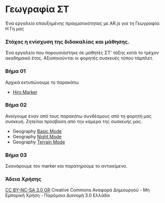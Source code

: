 # Γεωγραφία ΣΤ
Ένα εργαλείο επαυξημένης πραγματικότητας με AR.js για τη Γεωγραφία: Η Γη μας 

### Στόχος η ενίσχυση της διδακαλίας και μάθησης. 
Ένα εργαλείο που παρουσιάστηκε σε μαθητές ΣΤ' τάξης κατά το τρέχον ακαδημαικό έτος.
Αξιοποιούνται οι φορητές συσκευές τύπου τάμπλετ.

### Βήμα 01
Αρχικά εκτυπώνουμε το παρακάτω
* [Hiro Marker](https://github.com/arCloud27/arjs03/assets/19952914/197c54f1-7bb6-4592-8162-2bc5b83cd555)

### Βήμα 02
Ανοίγουμε έναν από τους παρακάτω συνδέσμους από τη φορητή μας συσκευή. Ζητείται πρόσβαση από την κάμερα της συσκευής μας.

* Geography [Basic Mode](https://github.com/eydokia-arg/earth_AR/blob/main/index.html)
* Geography [Night Mode](https://github.com/eydokia-arg/earth_AR/blob/main/night.html)
* Geography [Terrain Mode](https://arcloud27.github.io/arjs03/geography/terrain.html)

### Βήμα 03
Σκανάρουμε τον marker και παρατηρούμε το αντικείμενο.

### Άδεια Χρήσης
[CC BY-NC-SA 3.0 GR](https://creativecommons.org/licenses/by/3.0/deed.el) 
Creative Commons Αναφορά Δημιουργού - Μη Εμπορική Χρήση - Παρόμοια Διανομή 3.0 Ελλάδα
